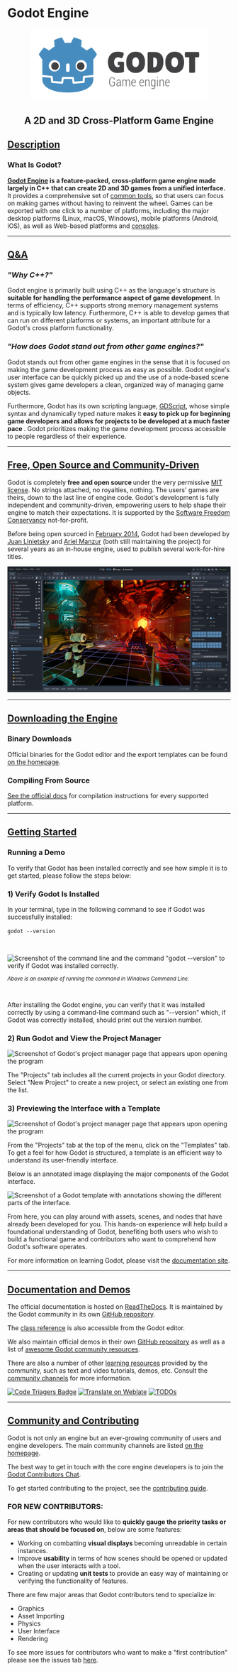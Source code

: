 # Godot Engine

<p align="center">
  <a href="https://godotengine.org">
    <img src="logo_outlined.svg" width="400" alt="Godot Engine logo">
  </a>
</p>

## <p align="center"> A 2D and 3D Cross-Platform Game Engine </p>

## <u> Description </u>

### What Is Godot?
**[Godot Engine](https://godotengine.org) is a feature-packed, cross-platform
game engine made largely in C++ that can create 2D and 3D games from a unified interface.** It provides a
comprehensive set of [common tools](https://godotengine.org/features), so that users can focus on making games
without having to reinvent the wheel. Games can be exported with one click to a
number of platforms, including the major desktop platforms (Linux, macOS,
Windows), mobile platforms (Android, iOS), as well as Web-based platforms
and [consoles](https://docs.godotengine.org/en/latest/tutorials/platform/consoles.html).

---

## <u> Q&A </u>

### <em> "Why C++?" </em>

Godot engine is primarily built using C++ as the language's structure is <strong> suitable for handling the performance aspect of game development</strong>. In terms of efficiency, C++ supports strong memory management systems and is typically low latency. Furthermore, C++ is able to develop games that can run on different platforms or systems, an important attribute for a Godot's cross platform functionality.

### <em> "How does Godot stand out from other game engines?" </em>

Godot stands out from other game engines in the sense that it is focused on making the game development process as easy as possible. Godot engine's user interface can be quickly picked up and the use of a node-based scene system gives game developers a clean, organized way of managing game objects.

Furthermore, Godot has its own scripting language, [GDScript](https://gdscript.com), whose simple syntax and dynamically typed nature makes it <strong> easy to pick up for beginning game developers and allows for projects to be developed at a much faster pace </strong>. Godot prioritizes making the game development process accessible to people regardless of their experience.

---

## <u> Free, Open Source and Community-Driven </u>

Godot is completely <strong> free and open source </strong> under the very permissive [MIT license](https://godotengine.org/license).
No strings attached, no royalties, nothing. The users' games are theirs, down
to the last line of engine code. Godot's development is fully independent and
community-driven, empowering users to help shape their engine to match their
expectations. It is supported by the [Software Freedom Conservancy](https://sfconservancy.org/)
not-for-profit.

Before being open sourced in [February 2014](https://github.com/godotengine/godot/commit/0b806ee0fc9097fa7bda7ac0109191c9c5e0a1ac),
Godot had been developed by [Juan Linietsky](https://github.com/reduz) and
[Ariel Manzur](https://github.com/punto-) (both still maintaining the project) for several
years as an in-house engine, used to publish several work-for-hire titles.

![Screenshot of a 3D scene in the Godot Engine editor](https://raw.githubusercontent.com/godotengine/godot-design/master/screenshots/editor_tps_demo_1920x1080.jpg)

---

## <u> Downloading the Engine </u>

### Binary Downloads

Official binaries for the Godot editor and the export templates can be found
[on the homepage](https://godotengine.org/download).

### Compiling From Source

[See the official docs](https://docs.godotengine.org/en/latest/contributing/development/compiling)
for compilation instructions for every supported platform.

---

## <u> Getting Started </u>

### Running a Demo

To verify that Godot has been installed correctly and see how simple it is to get started, please follow the steps below:

### 1) Verify Godot Is Installed

In your terminal, type in the following command to see if Godot was successfully installed:

``` godot --version ```

<br>

![Screenshot of the command line and the command "godot --version" to verify if Godot was installed correctly.](https://i.imgur.com/AItmgLA.png)

 <p style="font-size: smaller"> <em> Above is an example of running the command in Windows Command Line. </em> </p> <br>

After installing the Godot engine, you can verify that it was installed correctly by using a command-line command such as "--version" which, if Godot was correctly installed, should print out the version number.

### 2) Run Godot and View the Project Manager

![Screenshot of Godot's project manager page that appears upon opening the program](https://i.imgur.com/yp38L5Y.png)

The "Projects" tab includes all the current projects in your Godot directory. Select "New Project" to create a new project, or select an existing one from the list.

### 3) Previewing the Interface with a Template

![Screenshot of Godot's project manager page that appears upon opening the program](https://i.imgur.com/0inQ6Rg.png)

From the "Projects" tab at the top of the menu, click on the "Templates" tab. To get a feel for how Godot is structured, a template is an efficient way to understand its user-friendly interface.

Below is an annotated image displaying the major components of the Godot interface.

![Screenshot of a Godot template with annotations showing the different parts of the interface.](https://i.imgur.com/rrzNAZs.png)

From here, you can play around with assets, scenes, and nodes that have already been developed for you. This hands-on experience will help build a foundational understanding of Godot, benefiting both users who wish to build a functional game and contributors who want to comprehend how Godot's software operates.

For more information on learning Godot, please visit the [documentation site](https://docs.godotengine.org/en/stable/).

---

## <u> Documentation and Demos </u>

The official documentation is hosted on [ReadTheDocs](https://docs.godotengine.org).
It is maintained by the Godot community in its own [GitHub repository](https://github.com/godotengine/godot-docs).

The [class reference](https://docs.godotengine.org/en/latest/classes/)
is also accessible from the Godot editor.

We also maintain official demos in their own [GitHub repository](https://github.com/godotengine/godot-demo-projects)
as well as a list of [awesome Godot community resources](https://github.com/godotengine/awesome-godot).

There are also a number of other
[learning resources](https://docs.godotengine.org/en/latest/community/tutorials.html)
provided by the community, such as text and video tutorials, demos, etc.
Consult the [community channels](https://godotengine.org/community)
for more information.

[![Code Triagers Badge](https://www.codetriage.com/godotengine/godot/badges/users.svg)](https://www.codetriage.com/godotengine/godot)
[![Translate on Weblate](https://hosted.weblate.org/widgets/godot-engine/-/godot/svg-badge.svg)](https://hosted.weblate.org/engage/godot-engine/?utm_source=widget)
[![TODOs](https://badgen.net/https/api.tickgit.com/badgen/github.com/godotengine/godot)](https://www.tickgit.com/browse?repo=github.com/godotengine/godot)

---

## <u> Community and Contributing </u>

Godot is not only an engine but an ever-growing community of users and engine
developers. The main community channels are listed [on the homepage](https://godotengine.org/community).

The best way to get in touch with the core engine developers is to join the
[Godot Contributors Chat](https://chat.godotengine.org).

To get started contributing to the project, see the [contributing guide](CONTRIBUTING.md).

### FOR NEW CONTRIBUTORS:

For new contributors who would like to <strong> quickly gauge the priority tasks or areas that should be focused on</strong>, below are some features:

<ul>
  <li> Working on combatting <strong> visual displays </strong> becoming unreadable in certain instances. </li>
   <li> Improve <strong> usability </strong> in terms of how scenes should be opened or updated when the user interacts with a tool. </li>
    <li> Creating or updating <strong> unit tests </strong> to provide an easy way of maintaining or verifying the functionality of features. </li>
</ul>

There are few major areas that Godot contributors tend to specialize in:

<ul>
	<li> Graphics </li>
	<li> Asset Importing </li>
	<li> Physics </li>
	<li> User Interface </li>
	<li> Rendering </li>
</ul>

To see more issues for contributors who want to make a "first contribution" please see the issues tab [here](https://github.com/godotengine/godot/issues?q=is%3Aopen+is%3Aissue+label%3A%22good+first+issue%22).
